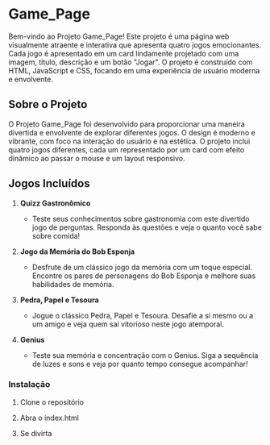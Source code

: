 # Game_Page

Bem-vindo ao Projeto Game_Page! Este projeto é uma página web visualmente atraente e interativa que apresenta quatro jogos emocionantes. Cada jogo é apresentado em um card lindamente projetado com uma imagem, título, descrição e um botão "Jogar". O projeto é construído com HTML, JavaScript e CSS, focando em uma experiência de usuário moderna e envolvente.

## Sobre o Projeto

O Projeto Game_Page foi desenvolvido para proporcionar uma maneira divertida e envolvente de explorar diferentes jogos. O design é moderno e vibrante, com foco na interação do usuário e na estética. O projeto inclui quatro jogos diferentes, cada um representado por um card com efeito dinâmico ao passar o mouse e um layout responsivo.

## Jogos Incluídos

1. **Quizz Gastronômico**
   - Teste seus conhecimentos sobre gastronomia com este divertido jogo de perguntas. Responda às questões e veja o quanto você sabe sobre comida!

2. **Jogo da Memória do Bob Esponja**
   - Desfrute de um clássico jogo da memória com um toque especial. Encontre os pares de personagens do Bob Esponja e melhore suas habilidades de memória.

3. **Pedra, Papel e Tesoura**
   - Jogue o clássico Pedra, Papel e Tesoura. Desafie a si mesmo ou a um amigo e veja quem sai vitorioso neste jogo atemporal.

4. **Genius**
   - Teste sua memória e concentração com o Genius. Siga a sequência de luzes e sons e veja por quanto tempo consegue acompanhar!

### Instalação

1. Clone o repositório

2. Abra o index.html

3. Se divirta